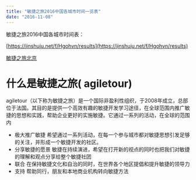 ```yaml
---
title: "敏捷之旅2016中国各城市时间一览表"
date: "2016-11-08"
---
```


敏捷之旅2016中国各城市时间表：

[https://jinshuju.net/f/Hgohvn/results](https://jinshuju.net/f/Hgohvn/results)

[敏捷之旅北京](https://www.agiletour-beijing.com/)

# 什么是敏捷之旅( agiletour)

agiletour（以下称为敏捷之旅）是一个国际非盈利性组织，于2008年成立，总部位于法国。其目的是提供一个高效有趣的敏捷开发学习途径，在全球范围内推广敏捷的思想和实践，帮助企业更好的实施敏捷。它通过一系列的活动，在全球的范围内

- 极大推广敏捷 希望通过一系列活动，在每一个参与城市都对敏捷思想引发足够的关注，并形成一个敏捷开发的社区。
- 分享敏捷的愿景 敏捷在持续演进，希望在打开新的视点的同时也把我们对敏捷的理解和观点分享给整个敏捷社团
- 联合 在保持敏捷文化和自治的同时，在世界各个地区提倡和提升敏捷的领导力
- 支持 帮助同行，朋友和本地商业机构转向敏捷方法

